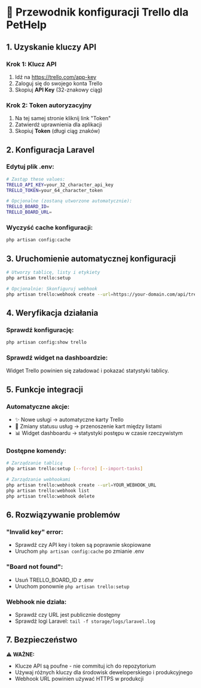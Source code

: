# 🔧 Przewodnik konfiguracji Trello dla PetHelp

## 1. Uzyskanie kluczy API

### Krok 1: Klucz API
1. Idź na https://trello.com/app-key
2. Zaloguj się do swojego konta Trello
3. Skopiuj **API Key** (32-znakowy ciąg)

### Krok 2: Token autoryzacyjny
1. Na tej samej stronie kliknij link "Token"
2. Zatwierdź uprawnienia dla aplikacji
3. Skopiuj **Token** (długi ciąg znaków)

## 2. Konfiguracja Laravel

### Edytuj plik .env:
```bash
# Zastąp these values:
TRELLO_API_KEY=your_32_character_api_key
TRELLO_TOKEN=your_64_character_token

# Opcjonalne (zostaną utworzone automatycznie):
TRELLO_BOARD_ID=
TRELLO_BOARD_URL=
```

### Wyczyść cache konfiguracji:
```bash
php artisan config:cache
```

## 3. Uruchomienie automatycznej konfiguracji

```bash
# Utworzy tablicę, listy i etykiety
php artisan trello:setup

# Opcjonalnie: Skonfiguruj webhook
php artisan trello:webhook create --url=https://your-domain.com/api/trello/webhook
```

## 4. Weryfikacja działania

### Sprawdź konfigurację:
```bash
php artisan config:show trello
```

### Sprawdź widget na dashboardzie:
Widget Trello powinien się załadować i pokazać statystyki tablicy.

## 5. Funkcje integracji

### Automatyczne akcje:
- ✨ Nowe usługi → automatyczne karty Trello
- 🔄 Zmiany statusu usług → przenoszenie kart między listami
- 📊 Widget dashboardu → statystyki postępu w czasie rzeczywistym

### Dostępne komendy:
```bash
# Zarządzanie tablicą
php artisan trello:setup [--force] [--import-tasks]

# Zarządzanie webhookami
php artisan trello:webhook create --url=YOUR_WEBHOOK_URL
php artisan trello:webhook list
php artisan trello:webhook delete
```

## 6. Rozwiązywanie problemów

### "Invalid key" error:
- Sprawdź czy API key i token są poprawnie skopiowane
- Uruchom `php artisan config:cache` po zmianie .env

### "Board not found":
- Usuń TRELLO_BOARD_ID z .env
- Uruchom ponownie `php artisan trello:setup`

### Webhook nie działa:
- Sprawdź czy URL jest publicznie dostępny
- Sprawdź logi Laravel: `tail -f storage/logs/laravel.log`

## 7. Bezpieczeństwo

⚠️ **WAŻNE:**
- Klucze API są poufne - nie commituj ich do repozytorium
- Używaj różnych kluczy dla środowisk deweloperskiego i produkcyjnego
- Webhook URL powinien używać HTTPS w produkcji